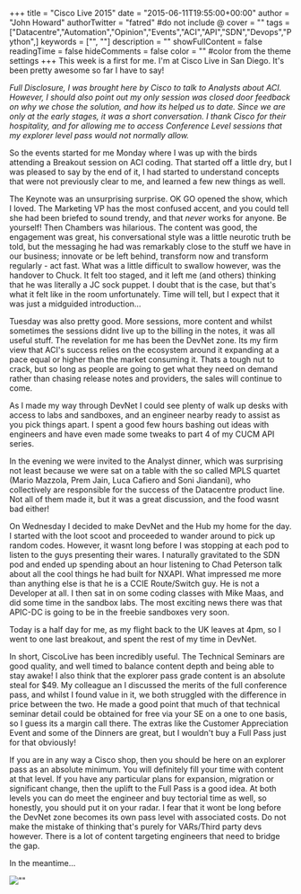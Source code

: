 +++
title = "Cisco Live 2015"
date = "2015-06-11T19:55:00+00:00"
author = "John Howard"
authorTwitter = "fatred" #do not include @
cover = ""
tags = ["Datacentre","Automation","Opinion","Events","ACI","API","SDN","Devops","Python",]
keywords = ["", ""]
description = ""
showFullContent = false
readingTime = false
hideComments = false
color = "" #color from the theme settings
+++
This week is a first for me.  I'm at Cisco Live in San Diego.  It's been pretty awesome so far I have to say!

_Full Disclosure, I was brought here by Cisco to talk to Analysts about ACI. However, I should also point out my only session was closed door feedback on why we chose the solution, and how its helped us to date.  Since we are only at the early stages, it was a short conversation.  I thank Cisco for their hospitality, and for allowing me to access Conference Level sessions that my explorer level pass would not normally allow._

So the events started for me Monday where I was up with the birds attending a Breakout session on ACI coding.  That started off a little dry, but I was pleased to say by the end of it, I had started to understand concepts that were not previously clear to me, and learned a few new things as well.  

The Keynote was an unsurprising surprise.  OK GO opened the show, which I loved.  The Marketing VP has the most confused accent, and you could tell she had been briefed to sound trendy, and that *never* works for anyone. Be yourself! Then Chambers was hilarious.  The content was good, the engagement was great, his conversational style was a little neurotic truth be told, but the messaging he had was remarkably close to the stuff we have in our business; innovate or be left behind, transform now and transform regularly - act fast.  What was a little difficult to swallow however, was the handover to Chuck.  It felt too staged, and it left me (and others) thinking that he was literally a JC sock puppet.  I doubt that is the case, but that's what it felt like in the room unfortunately.  Time will tell, but I expect that it was just a midguided introduction...

Tuesday was also pretty good.  More sessions, more content and whilst sometimes the sessions didnt live up to the billing in the notes, it was all useful stuff. The revelation for me has been the DevNet zone.  Its my firm view that ACI's success relies on the ecosystem around it expanding at a pace equal or higher than the market consuming it.  Thats a tough nut to crack, but so long as people are going to get what they need on demand rather than chasing release notes and providers, the sales will continue to come. 

As I made my way through DevNet I could see plenty of walk up desks with access to labs and sandboxes, and an engineer nearby ready to assist as you pick things apart.  I spent a good few hours bashing out ideas with engineers and have even made some tweaks to part 4 of my CUCM API series.

In the evening we were invited to the Analyst dinner, which was surprising not least because we were sat on a table with the so called MPLS quartet (Mario Mazzola, Prem Jain, Luca Cafiero and Soni Jiandani), who collectively are responsible for the success of the Datacentre product line.  Not all of them made it, but it was a great discussion, and the food wasnt bad either!

On Wednesday I decided to make DevNet and the Hub my home for the day.  I started with the loot scoot and proceeded to wander around to pick up random codes.  However, it wasnt long before I was stopping at each pod to listen to the guys presenting their wares. I naturally gravitated to the SDN pod and ended up spending about an hour listening to Chad Peterson talk about all the cool things he had built for NXAPI. What impressed me more than anything else is that he is a CCIE Route/Switch guy. He is not a Developer at all. I then sat in on some coding classes with Mike Maas, and did some time in the sandbox labs. The most exciting news there was that APIC-DC is going to be in the freebie sandboxes very soon.

Today is a half day for me, as my flight back to the UK leaves at 4pm, so I went to one last breakout, and spent the rest of my time in DevNet.

In short, CiscoLive has been incredibly useful.  The Technical Seminars are good quality, and well timed to balance content depth and being able to stay awake! I also think that the explorer pass grade content is an absolute steal for $49.  My colleague an I discussed the merits of the full conference pass, and whilst I found value in it, we both struggled with the difference in price between the two.  He made a good point that much of that technical seminar detail could be obtained for free via your SE on a one to one basis, so I guess its a margin call there. The extras like the Customer Appreciation Event and some of the Dinners are great, but I wouldn't buy a Full Pass just for that obviously!

If you are in any way a Cisco shop, then you should be here on an explorer pass as an absolute minimum. You will definitely fill your time with content at that level.  If you have any particular plans for expansion, migration or significant change, then the uplift to the Full Pass is a good idea.  At both levels you can do meet the engineer and buy tectorial time as well, so honestly, you should put it on your radar.  I fear that it wont be long before the DevNet zone becomes its own pass level with associated costs.  Do not make the mistake of thinking that's purely for VARs/Third party devs however.  There is a lot of content targeting engineers that need to bridge the gap.

In the meantime...  

![""](/img/cisco-live-2015/stay-classy.gif)
